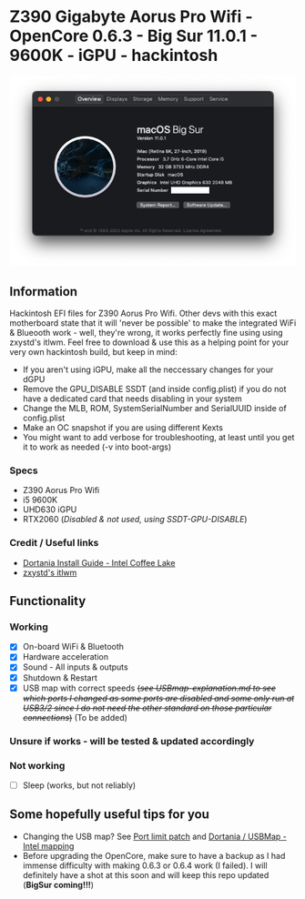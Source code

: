 # Z390 Gigabyte Aorus Pro Wifi - OpenCore 0.6.3 - Big Sur 11.0.1 - 9600K - iGPU - hackintosh
![Screenshot](screenshot.png)


## Information
Hackintosh EFI files for Z390 Aorus Pro Wifi. Other devs with this exact motherboard state that it will 'never be possible' to make the integrated WiFi & Blueooth work - well, they're wrong, it works perfectly fine using using zxystd's itlwm.
Feel free to download & use this as a helping point for your very own hackintosh build, but keep in mind:
  - If you aren't using iGPU, make all the neccessary changes for your dGPU
  - Remove the GPU_DISABLE SSDT (and inside config.plist) if you do not have a dedicated card that needs disabling in your system
  - Change the MLB, ROM, SystemSerialNumber and SerialUUID inside of config.plist
  - Make an OC snapshot if you are using different Kexts
  - You might want to add verbose for troubleshooting, at least until you get it to work as needed (-v into boot-args) 

### Specs
  - Z390 Aorus Pro Wifi
  - i5 9600K
  - UHD630 iGPU
  - RTX2060 (*Disabled & not used, using SSDT-GPU-DISABLE*)

### Credit / Useful links
  - [Dortania Install Guide - Intel Coffee Lake](https://dortania.github.io/OpenCore-Install-Guide/config.plist/coffee-lake.html#starting-point)
  - [zxystd's itlwm](https://github.com/OpenIntelWireless/itlwm)


## Functionality
### Working
  - [x] On-board WiFi & Bluetooth
  - [x] Hardware acceleration
  - [x] Sound - All inputs & outputs
  - [x] Shutdown & Restart
  - [x] USB map with correct speeds ~~(*see USBmap-explanation.md to see which ports I changed as some ports are disabled and some only run at USB3/2 since I do not need the other standard on those particular connections*)~~ (To be added)

### Unsure if works - will be tested & updated accordingly

### Not working
  - [ ] Sleep (works, but not reliably)
  

## Some hopefully useful tips for you
  - Changing the USB map? See [Port limit patch](https://github.com/corpnewt/USBMap#port-limit-patch) and [Dortania / USBMap - Intel mapping](https://dortania.github.io/OpenCore-Post-Install/usb/intel-mapping/intel.html)
  - Before upgrading the OpenCore, make sure to have a backup as I had immense difficulty with making 0.6.3 or 0.6.4 work (I failed). I will definitely have a shot at this soon and will keep this repo updated (**BigSur coming!!!**)
